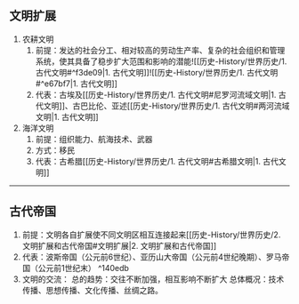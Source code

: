 ## 文明扩展
1. 农耕文明
	1. 前提：发达的社会分工、相对较高的劳动生产率、复杂的社会组织和管理系统，使其具备了稳步扩大范围和影响的潜能![[历史-History/世界历史/1. 古代文明#^f3de09|1. 古代文明]]![[历史-History/世界历史/1. 古代文明#^e67bf7|1. 古代文明]]
	2. 代表：古埃及[[历史-History/世界历史/1. 古代文明#尼罗河流域文明|1. 古代文明]]、古巴比伦、亚述[[历史-History/世界历史/1. 古代文明#两河流域文明|1. 古代文明]]
2. 海洋文明
	1. 前提：组织能力、航海技术、武器
	2. 方式：移民
	3. 代表：古希腊[[历史-History/世界历史/1. 古代文明#古希腊文明|1. 古代文明]]
---
## 古代帝国
1. 前提：文明各自扩展使不同文明区相互连接起来[[历史-History/世界历史/2. 文明扩展和古代帝国#文明扩展|2. 文明扩展和古代帝国]]
2. 代表：波斯帝国（公元前6世纪）、亚历山大帝国（公元前4世纪晚期）、罗马帝国（公元前1世纪末） ^140edb
3. 文明的交流：
	总的趋势：交往不断加强，相互影响不断扩大
	总体概况：技术传播、思想传播、文化传播、丝绸之路。
